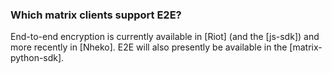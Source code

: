 ### Which matrix clients support E2E?

End-to-end encryption is currently available in [Riot] (and the [js-sdk]) and more recently in [Nheko]. E2E will also presently be available in the [matrix-python-sdk].